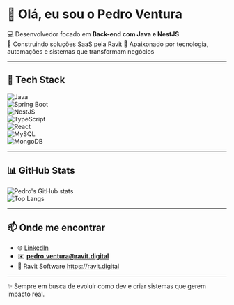 # 👋 Olá, eu sou o Pedro Ventura  

💻 Desenvolvedor focado em **Back-end com Java e NestJS**  
🚀 Construindo soluções SaaS pela Ravit
🎯 Apaixonado por tecnologia, automações e sistemas que transformam negócios  

---

## 🚀 Tech Stack  

![Java](https://img.shields.io/badge/Java-ED8B00?style=for-the-badge&logo=openjdk&logoColor=white)  
![Spring Boot](https://img.shields.io/badge/Spring_Boot-6DB33F?style=for-the-badge&logo=springboot&logoColor=white)  
![NestJS](https://img.shields.io/badge/NestJS-E0234E?style=for-the-badge&logo=nestjs&logoColor=white)  
![TypeScript](https://img.shields.io/badge/TypeScript-007ACC?style=for-the-badge&logo=typescript&logoColor=white)  
![React](https://img.shields.io/badge/React-20232A?style=for-the-badge&logo=react&logoColor=61DAFB)  
![MySQL](https://img.shields.io/badge/MySQL-00000F?style=for-the-badge&logo=mysql&logoColor=white)  
![MongoDB](https://img.shields.io/badge/MongoDB-4EA94B?style=for-the-badge&logo=mongodb&logoColor=white)  

---

## 📊 GitHub Stats  

![Pedro's GitHub stats](https://github-readme-stats.vercel.app/api?username=pedroventura&show_icons=true&theme=radical)  
![Top Langs](https://github-readme-stats.vercel.app/api/top-langs/?username=pedroventura&layout=compact&theme=radical)  

---



## 📫 Onde me encontrar  

- 🌐 [LinkedIn](https://www.linkedin.com/in/pedro-ventura-265ba1274/)  
- ✉️ **pedro.ventura@ravit.digital**
- 🚀 Ravit Software https://ravit.digital 

---

✨ Sempre em busca de evoluir como dev e criar sistemas que gerem impacto real.
